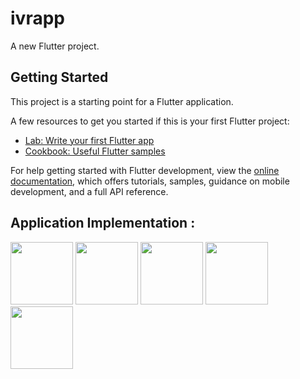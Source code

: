# ivrapp

A new Flutter project.

## Getting Started

This project is a starting point for a Flutter application.

A few resources to get you started if this is your first Flutter project:

- [Lab: Write your first Flutter app](https://docs.flutter.dev/get-started/codelab)
- [Cookbook: Useful Flutter samples](https://docs.flutter.dev/cookbook)

For help getting started with Flutter development, view the
[online documentation](https://docs.flutter.dev/), which offers tutorials,
samples, guidance on mobile development, and a full API reference.

## Application Implementation :
<img src="https://github.com/ParthWande/Team_Khanaa_Khazaana/assets/110710412/6e3d6c59-ab5b-498c-800e-389a5275a20d" width="100" height="100">
<img src="https://github.com/ParthWande/Team_Khanaa_Khazaana/assets/110710412/4a0f2e1b-0c76-495c-bb73-18d7ac0e6aba" width="100" height="100">
<img src="https://github.com/ParthWande/Team_Khanaa_Khazaana/assets/110710412/247f93fb-0ee6-4259-b886-089ab034df86" width="100" height="100">
<img src="https://github.com/ParthWande/Team_Khanaa_Khazaana/assets/110710412/49279e42-0c46-4127-9c91-7f7d1e4482d2" width="100" height="100">
<img src="https://github.com/ParthWande/Team_Khanaa_Khazaana/assets/110710412/35624d3a-d798-43a3-b04f-008f6a354a65" width="100" height="100">



